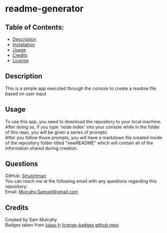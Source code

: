 # readme-generator

## Table of Contents:
- [Description](#installation)
- [Installation](#installation)
- [Usage](#usage)
- [Credits](#credits)
- [License](#license)

## Description

This is a simple app executed through the console to create a readme file based on user input

## Usage

To use this app, you need to download the repository to your local machine.\
After doing so, if you type 'node index' into your console while in the folder of this repo, you will be given a series of prompts.\
After you follow those prompts, you will have a markdown file created inside of the repository folder titled "newREADME" which will contain all of the information shared during creation.

## Questions

GitHub: [Smulchman](https://github.com/Smulchman)  
You can reach me at the following email with any questions regarding this repository:  
Email: Mulcahy.Samuel@gmail.com

## Credits
Created by Sam Mulcahy  
Badges taken from [lukas-h](https://gist.github.com/lukas-h) [license-badges github repo](https://gist.github.com/lukas-h/2a5d00690736b4c3a7ba#file-license-badges-md)